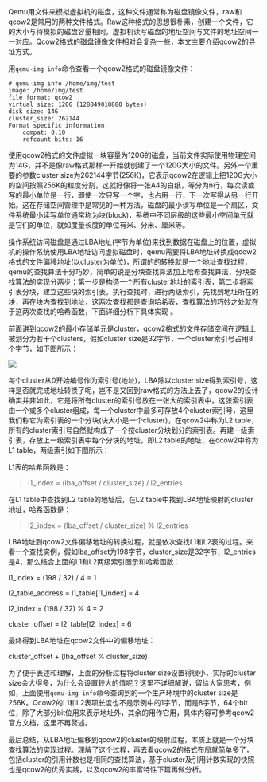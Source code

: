Qemu用文件来模拟虚拟机的磁盘，这种文件通常称为磁盘镜像文件，raw和qcow2是常用的两种文件格式。Raw这种格式的思想很朴素，创建一个文件，它的大小与待模拟的磁盘容量相同，虚拟机读写磁盘的地址空间与文件的地址空间一一对应。Qcow2格式的磁盘镜像文件相对会复杂一些，本文主要介绍qcow2的寻址方式。

用`qemu-img info`命令查看一个qcow2格式的磁盘镜像文件：

    # qemu-img info /home/img/test
    image: /home/img/test
    file format: qcow2
    virtual size: 120G (128849018880 bytes)
    disk size: 14G
    cluster_size: 262144
    Format specific information:
        compat: 0.10
        refcount bits: 16

使用qcow2格式的文件虚拟一块容量为120G的磁盘，当前文件实际使用物理空间为14G，并不是像raw格式那样一开始就创建了一个120G大小的文件。另外一个重要的参数cluster size为262144字节(256K)，它表示qcow2在逻辑上把120G大小的空间按照256K的粒度分割，这就好像将一张A4的白纸，等分为n行，每次读或写的最小单位是一行，即使一次只写一个字，也占用一行，下一次写得从另一行开始。这在存储空间管理中是常见的一种方法，磁盘的最小读写单位是一个扇区，文件系统最小读写单位通常称为块(block)，系统中不同层级的这些最小空间单元就是它们的单位，就如度量长度的单位有米、分米、厘米等。

操作系统访问磁盘是通过LBA地址(字节为单位)来找到数据在磁盘上的位置，虚拟机的操作系统使用LBA地址访问虚拟磁盘时，qemu需要将LBA地址转换成qcow2格式的文件偏移地址(以cluster为单位)，所谓的的转换就是一个地址查找过程，qemu的查找算法十分巧妙，简单的说是分块查找算法加上哈希查找算法，分块查找算法的实现分两步：第一步是构造一个所有cluster地址的索引表，第二步将索引表分块，建立这些块的索引表。执行查找时，进行两级索引，先找到地址所在的块，再在块内查找到地址，这两次查找都是查询哈希表，查找算法的巧妙之处就在于这两次查找的哈希函数，下面详细分析下具体实现 。

前面讲到qcow2的最小存储单元是cluster，qcow2格式的文件存储空间在逻辑上被划分为若干个clusters，假如cluster size是32字节，一个cluster索引号占用8个字节，如下图所示：

![](https://i.imgur.com/H093mCg.jpg)

每个cluster从0开始编号作为索引号(地址)，LBA除以cluster size得到索引号，这样是否就完成地址转换了呢，岂不是又回到raw格式的方法上去了，qcow2的设计确实并非如此，它是将所有cluster的索引号放在一张大的索引表中，这张索引表由一个或多个cluster组成，每一个cluster中最多可存放4个cluster索引号，这里我们称它为索引表的一个分块(块大小是一个cluster)，在qcow2中称为L2 table，所有的cluster索引号自然就构成了一个按cluster分块划分的索引表。再建一级索引表，存放上一级索引表中每个分块的地址，即L2 table的地址，在qcow2中称为L1 table，两级索引如下图所示：



L1表的哈希函数是：

>l1_index = (lba_offset / cluster_size) / l2_entries

在L1 table中查找到L2 table的地址后，在L2 table中找到LBA地址映射的cluster地址，哈希函数是：

>l2_index = (lba_offset / cluster_size) % l2_entries

LBA地址到qcow2文件偏移地址的转换过程，就是依次查找L1和L2表的过程。来看一个查找实例，假如lba\_offset为198字节，cluster_size是32字节，l2_entries是4，那么结合上面的L1和L2两级索引图示和哈希函数：

l1_index = (198 / 32) / 4 = 1

l2_table_address = l1_table[l1_index] = 4

l2_index = (198 / 32) % 4 = 2

cluster_offset = l2_table[l2_index] = 6

最终得到LBA地址在qcow2文件中的偏移地址：

cluster_offset + (lba_offset % cluster_size)

为了便于表述和理解，上面的分析过程将cluster size设置得很小，实际的cluster size会大得多，为什么会设置较大的值呢？这里不详细解说，留给大家思考，例如，上面使用`qemu-img info`命令查询到的一个生产环境中的cluster size是256K。Qcow2的L1和L2表项长度也不是示例中的1字节，而是8字节，64个bit位，除了大部分bit位用来表示地址外，其余的用作它用，具体内容可参考qcow2官方文档，这里不再赘述。

最后总结，从LBA地址偏移到qcow2的cluster的映射过程，本质上就是一个分块查找算法的实现过程。理解了这个过程，再去看qcow2的格式布局就简单多了，包括cluster的引用计数也是相同的查找算法，基于cluster及引用计数实现的快照也是qcow2的优秀实践，以及qcow2的丰富特性下篇再做分析。
